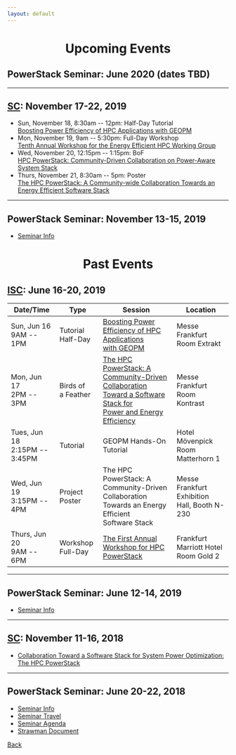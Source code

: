 ```yaml
---
layout: default
---
```

<h1 align="center">Upcoming Events</h1>

## PowerStack Seminar: June 2020 (dates TBD)

---

## [SC](https://sc19.supercomputing.org/): November 17-22, 2019
* Sun, November 18, 8:30am -- 12pm: Half-Day Tutorial<br>[Boosting Power Efficiency of HPC Applications with GEOPM](https://sc19.supercomputing.org/presentation/?id=tut166&sess=sess178)
* Mon, November 19, 9am -- 5:30pm: Full-Day Workshop<br>[Tenth Annual Workshop for the Energy Efficient HPC Working Group](https://sc19.supercomputing.org/presentation/?id=wksp111&sess=sess123)
* Wed, November 20, 12:15pm -- 1:15pm: BoF<br>[HPC PowerStack: Community-Driven Collaboration on Power-Aware System Stack](https://sc19.supercomputing.org/?post_type=page&p=3480&sess=sess340)
* Thurs, November 21, 8:30am -- 5pm: Poster<br>[The HPC PowerStack: A Community-wide Collaboration Towards an Energy Efficient Software Stack](https://sc19.supercomputing.org/presentation/?id=rpost214&sess=sess348)

---

## PowerStack Seminar: November 13-15, 2019
* [Seminar Info](powerstack-nov19.html)

<h1 align="center">Past Events</h1>

## [ISC](https://isc-hpc.com): June 16-20, 2019

| Date/Time                        | Type                  | Session                                                                                                                        | Location                                        |
|----------------------------------|-----------------------|--------------------------------------------------------------------------------------------------------------------------------|-------------------------------------------------|
| Sun, Jun 16<br>9AM -- 1PM        | Tutorial<br>Half-Day  | [Boosting Power Efficiency of HPC Applications<br>with GEOPM](isc19-tutorial.html)                                                   | Messe Frankfurt<br>Room Extrakt                 |
| Mon, Jun 17<br>2PM -- 3PM        | Birds of<br>a Feather | [The HPC PowerStack: A Community-Driven<br>Collaboration Toward a Software Stack for<br>Power and Energy Efficiency](isc19-bof.html) | Messe Frankfurt<br>Room Kontrast                |
| Tues, Jun 18<br>2:15PM -- 3:45PM | Tutorial              | GEOPM Hands-On Tutorial                                                                                                        | Hotel Mövenpick<br>Room Matterhorn 1            |
| Wed, Jun 19<br>3:15PM -- 4PM     | Project Poster        | The HPC PowerStack: A Community-Driven<br>Collaboration Towards an Energy Efficient<br>Software Stack                          | Messe Frankfurt<br>Exhibition Hall, Booth N-230 |
| Thurs, Jun 20<br>9AM -- 6PM      | Workshop<br>Full-Day  | [The First Annual Workshop for HPC PowerStack](isc19-workshop.html)                                                                     | Frankfurt Marriott Hotel<br>Room Gold 2         |

---

## PowerStack Seminar: June 12-14, 2019
* [Seminar Info](lrz19.html)

---

## [SC](https://sc18.supercomputing.org/): November 11-16, 2018
* [Collaboration Toward a Software Stack for System Power Optimization: The HPC PowerStack](https://sc18.supercomputing.org/presentation/?id=bof217&sess=sess450)

---

## PowerStack Seminar: June 20-22, 2018
* [Seminar Info](raitenhaslach18.html)
* [Seminar Travel](travel18.html)
* [Seminar Agenda](agenda18.html)
* [Strawman Document](strawman.pdf)


[Back](./)
